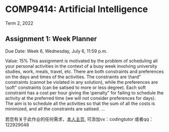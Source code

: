 # COMP9414: Artificial Intelligence 
Term 2, 2022

## Assignment 1: Week Planner
Due Date: Week 6, Wednesday, July 6, 11:59 p.m.

Value: 15%
This assignment is motivated by the problem of scheduling all your personal activities in the
context of a busy week involving university studies, work, meals, travel, etc. There are both
constraints and preferences on the days and times of the activities. The constraints are \hard"
constraints (cannot be violated in any solution), while the preferences are \soft" constraints (can
be satised to more or less degree). Each soft constraint has a cost per hour giving the \penalty"
for failing to schedule the activity at the preferred time (we will not consider preferences for days).
The aim is to schedule all the activities so that the sum of all the costs is minimized, and all the
constraints are satised.
...


若您有关于此作业的任何需求，[本人主页](https://github.com/Huluwa-kong), 可添加vx：codingtutor 或者qq：122929048

